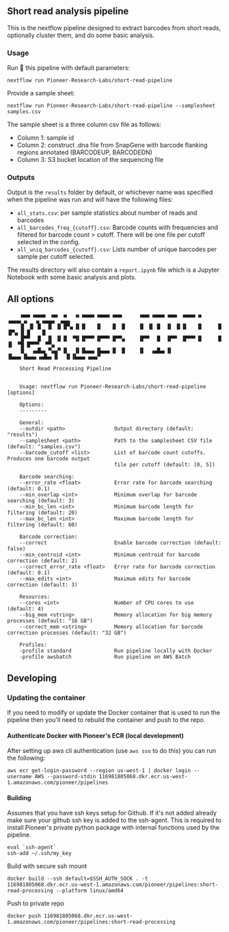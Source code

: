 ## Short read analysis pipeline

This is the nextflow pipeline designed to extract barcodes from short reads, optionally cluster them, and do some basic analysis.

### Usage

Run :runner: this pipeline with default parameters:
```
nextflow run Pioneer-Research-Labs/short-read-pipeline
```

Provide a sample sheet:
```
nextflow run Pioneer-Research-Labs/short-read-pipeline --samplesheet samples.csv
```

The sample sheet is a three column csv file as follows:

* Column 1: sample id
* Column 2: construct .dna file from SnapGene with barcode flanking regions annotated (BARCODEUP, BARCODEDN)
* Column 3: S3 bucket location of the sequencing file

### Outputs

Output is the `results` folder by default, or whichever name was specified when the pipeline was run and will have the following files:
  - `all_stats.csv`: per sample statistics about number of reads and barcodes
  - `all_barcodes_freq_{cutoff}.csv`: Barcode counts with frequencies and filtered for barcode count > cutoff.  There will be one file per cutoff selected in the config.
  - `all_uniq_barcodes_{cutoff}.csv`: Lists number of unique barcodes per sample per cutoff selected.

The results directory will also contain a `report.ipynb` file which is a Jupyter Notebook with some basic analysis and plots.

## All options

```
    ▗▄▄▖▗▄▄▄▖ ▗▄▖ ▗▖  ▗▖▗▄▄▄▖▗▄▄▄▖▗▄▄▖     ▗▄▄▖▗▄▄▄▖▗▄▄▖ ▗▄▄▄▖▗▖   ▗▄▄▄▖▗▖  ▗▖▗▄▄▄▖ ▗▄▄▖
    ▐▌ ▐▌ █  ▐▌ ▐▌▐▛▚▖▐▌▐▌   ▐▌   ▐▌ ▐▌    ▐▌ ▐▌ █  ▐▌ ▐▌▐▌   ▐▌     █  ▐▛▚▖▐▌▐▌   ▐▌   
    ▐▛▀▘  █  ▐▌ ▐▌▐▌ ▝▜▌▐▛▀▀▘▐▛▀▀▘▐▛▀▚▖    ▐▛▀▘  █  ▐▛▀▘ ▐▛▀▀▘▐▌     █  ▐▌ ▝▜▌▐▛▀▀▘ ▝▀▚▖
    ▐▌  ▗▄█▄▖▝▚▄▞▘▐▌  ▐▌▐▙▄▄▖▐▙▄▄▖▐▌ ▐▌    ▐▌  ▗▄█▄▖▐▌   ▐▙▄▄▖▐▙▄▄▖▗▄█▄▖▐▌  ▐▌▐▙▄▄▖▗▄▄▞▘

    Short Read Processing Pipeline          
    

    Usage: nextflow run Pioneer-Research-Labs/short-read-pipeline  [options]

    Options:
    ---------

    General:
    --outdir <path>                Output directory (default: "results")
    --samplesheet <path>           Path to the samplesheet CSV file (default: "samples.csv")
    --barcode_cutoff <list>        List of barcode count cutoffs. Produces one barcode output 
                                   file per cutoff (default: [0, 5])

    Barcode searching:
    --error_rate <float>           Error rate for barcode searching (default: 0.1)
    --min_overlap <int>            Minimum overlap for barcode searching (default: 3)
    --min_bc_len <int>             Minimum barcode length for filtering (default: 20)
    --max_bc_len <int>             Maximum barcode length for filtering (default: 60)

    Barcode correction:
    --correct                      Enable barcode correction (default: false)
    --min_centroid <int>           Minimum centroid for barcode correction (default: 2)
    --correct_error_rate <float>   Error rate for barcode correction (default: 0.1)
    --max_edits <int>              Maximum edits for barcode correction (default: 3)
    
    Resources:
    --cores <int>                  Number of CPU cores to use (default: 4)
    --big_mem <string>             Memory allocation for big memory processes (default: "16 GB")
    --correct_mem <string>         Memory allocation for barcode correction processes (default: "32 GB")

    Profiles:
    -profile standard              Run pipeline locally with Docker
    -profile awsbatch              Run pipeline on AWS Batch

```

## Developing

### Updating the container

If you need to modify or update the Docker container that is used to run the pipeline then you'll need to rebuild the container and push to the repo.

#### Authenticate Docker with Pioneer's ECR (local development)

After setting up aws cli authentication (use `aws sso` to do this) you can run the following:

```
aws ecr get-login-password --region us-west-1 | docker login --username AWS --password-stdin 116981805068.dkr.ecr.us-west-1.amazonaws.com/pioneer/pipelines
```

#### Building

Assumes that you have ssh keys setup for Github.  If it's not added already make sure your github ssh key is added to the ssh-agent.  This is required to install Pioneer's private python package with internal functions used by the pipeline.

```
eval `ssh-agent`
ssh-add ~/.ssh/my_key
```

Build with secure ssh mount

```
docker build --ssh default=$SSH_AUTH_SOCK . -t 116981805068.dkr.ecr.us-west-1.amazonaws.com/pioneer/pipelines:short-read-processing --platform linux/amd64
```

Push to private repo

```
docker push 116981805068.dkr.ecr.us-west-1.amazonaws.com/pioneer/pipelines:short-read-processing
```
